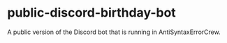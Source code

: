 # public-discord-birthday-bot
A public version of the Discord bot that is running in AntiSyntaxErrorCrew.
